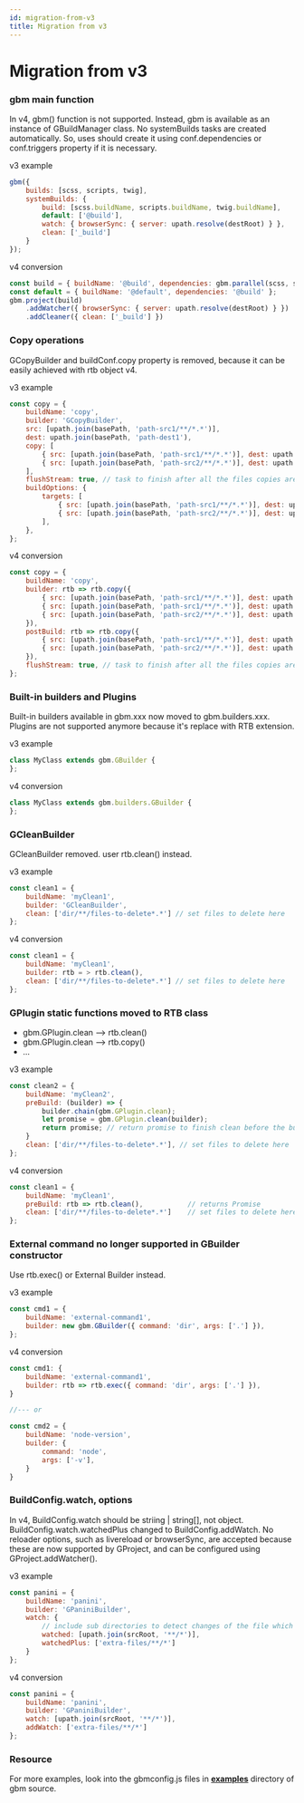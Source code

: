 ```yaml
---
id: migration-from-v3
title: Migration from v3
---
```


# Migration from v3

### gbm main function
In v4, gbm() function is not supported. Instead, gbm is available as an instance of GBuildManager class. No systemBuilds tasks are created automatically. So, uses should create it using conf.dependencies or conf.triggers property if it is necessary.

v3 example
```js
gbm({
    builds: [scss, scripts, twig],
    systemBuilds: {
        build: [scss.buildName, scripts.buildName, twig.buildName],
        default: ['@build'],
        watch: { browserSync: { server: upath.resolve(destRoot) } },
        clean: ['_build']
    }
});
```

v4 conversion
```js
const build = { buildName: '@build', dependencies: gbm.parallel(scss, scripts, twig) };
const default = { buildName: '@default', dependencies: '@build' };
gbm.project(build)
    .addWatcher({ browserSync: { server: upath.resolve(destRoot) } })
    .addCleaner({ clean: ['_build'] })
```


### Copy operations
GCopyBuilder and buildConf.copy property is removed, because it can be easily achieved with rtb object v4.

v3 example
```js
const copy = {
    buildName: 'copy',
    builder: 'GCopyBuilder',
    src: [upath.join(basePath, 'path-src1/**/*.*')],
    dest: upath.join(basePath, 'path-dest1'),
    copy: [
        { src: [upath.join(basePath, 'path-src1/**/*.*')], dest: upath.join(basePath, 'path-dest3') },
        { src: [upath.join(basePath, 'path-src2/**/*.*')], dest: upath.join(basePath, 'path-dest4') },
    ],
    flushStream: true, // task to finish after all the files copies are finished
    buildOptions: {
        targets: [
            { src: [upath.join(basePath, 'path-src1/**/*.*')], dest: upath.join(basePath, 'path-dest1') },
            { src: [upath.join(basePath, 'path-src2/**/*.*')], dest: upath.join(basePath, 'path-dest2') },
        ],
    },
};
```

v4 conversion
```js
const copy = {
    buildName: 'copy',
    builder: rtb => rtb.copy({
        { src: [upath.join(basePath, 'path-src1/**/*.*')], dest: upath.join(basePath, 'path-dest1') },
        { src: [upath.join(basePath, 'path-src1/**/*.*')], dest: upath.join(basePath, 'path-dest1') },
        { src: [upath.join(basePath, 'path-src2/**/*.*')], dest: upath.join(basePath, 'path-dest2') },
    }),
    postBuild: rtb => rtb.copy({
        { src: [upath.join(basePath, 'path-src1/**/*.*')], dest: upath.join(basePath, 'path-dest3') },
        { src: [upath.join(basePath, 'path-src2/**/*.*')], dest: upath.join(basePath, 'path-dest4') },
    }),
    flushStream: true, // task to finish after all the files copies are finished
};
```


### Built-in builders and Plugins
Built-in builders available in gbm.xxx now moved to gbm.builders.xxx. Plugins are not supported anymore because it's replace with RTB extension.

v3 example
```js
class MyClass extends gbm.GBuilder {
};
```

v4 conversion
```js
class MyClass extends gbm.builders.GBuilder {
};
```


### GCleanBuilder
GCleanBuilder removed. user rtb.clean() instead.

v3 example
```js
const clean1 = {
    buildName: 'myClean1',
    builder: 'GCleanBuilder',
    clean: ['dir/**/files-to-delete*.*'] // set files to delete here
};
```

v4 conversion
```js
const clean1 = {
    buildName: 'myClean1',
    builder: rtb = > rtb.clean(),
    clean: ['dir/**/files-to-delete*.*'] // set files to delete here
};
```


### GPlugin static functions moved to RTB class
- gbm.GPlugin.clean --> rtb.clean()
- gbm.GPlugin.clean --> rtb.copy()
- ...

v3 example
```js
const clean2 = {
    buildName: 'myClean2',
    preBuild: (builder) => {
        builder.chain(gbm.GPlugin.clean);
        let promise = gbm.GPlugin.clean(builder);
        return promise; // return promise to finish clean before the build finishes (sync)
    }
    clean: ['dir/**/files-to-delete*.*'], // set files to delete here
};
```

v4 conversion
```js
const clean1 = {
    buildName: 'myClean1',
    preBuild: rtb => rtb.clean(),           // returns Promise
    clean: ['dir/**/files-to-delete*.*']    // set files to delete here
};
```


### External command no longer supported in GBuilder constructor
Use rtb.exec() or External Builder instead.

v3 example
```js
const cmd1 = {
    buildName: 'external-command1',
    builder: new gbm.GBuilder({ command: 'dir', args: ['.'] }),
};
```

v4 conversion
```js
const cmd1: {
    buildName: 'external-command1',
    builder: rtb => rtb.exec({ command: 'dir', args: ['.'] }),
}

//--- or

const cmd2 = {
    buildName: 'node-version',
    builder: {
        command: 'node',
        args: ['-v'],
    }
}
```


### BuildConfig.watch,  options
In v4, BuildConfig.watch should be striing | string[], not object. BuildConfig.watch.watchedPlus changed to BuildConfig.addWatch. No reloader options, such as livereload or browserSync, are accepted because these are now supported by GProject, and can be configured using GProject.addWatcher().

v3 example
```js
const panini = {
    buildName: 'panini',
    builder: 'GPaniniBuilder',
    watch: {
        // include sub directories to detect changes of the file which are not in src list.
        watched: [upath.join(srcRoot, '**/*')],
        watchedPlus: ['extra-files/**/*']
    }
};
```

v4 conversion
```js
const panini = {
    buildName: 'panini',
    builder: 'GPaniniBuilder',
    watch: [upath.join(srcRoot, '**/*')],
    addWatch: ['extra-files/**/*']
};
```


### Resource
For more examples, look into the gbmconfig.js files in **[examples](../../examples)** directory of gbm source.
